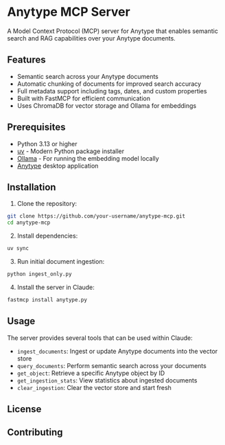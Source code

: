 # Anytype MCP Server

A Model Context Protocol (MCP) server for Anytype that enables semantic search and RAG capabilities over your Anytype documents.

## Features

- Semantic search across your Anytype documents
- Automatic chunking of documents for improved search accuracy
- Full metadata support including tags, dates, and custom properties
- Built with FastMCP for efficient communication
- Uses ChromaDB for vector storage and Ollama for embeddings

## Prerequisites

- Python 3.13 or higher
- [uv](https://github.com/astral-sh/uv) - Modern Python package installer
- [Ollama](https://ollama.ai) - For running the embedding model locally
- [Anytype](https://anytype.io) desktop application

## Installation

1. Clone the repository:
```bash
git clone https://github.com/your-username/anytype-mcp.git
cd anytype-mcp
```

2. Install dependencies:
```bash
uv sync
```

3. Run initial document ingestion:
```bash
python ingest_only.py
```

4. Install the server in Claude:
```bash
fastmcp install anytype.py
```

## Usage

The server provides several tools that can be used within Claude:

- `ingest_documents`: Ingest or update Anytype documents into the vector store
- `query_documents`: Perform semantic search across your documents
- `get_object`: Retrieve a specific Anytype object by ID
- `get_ingestion_stats`: View statistics about ingested documents
- `clear_ingestion`: Clear the vector store and start fresh

## License



## Contributing


